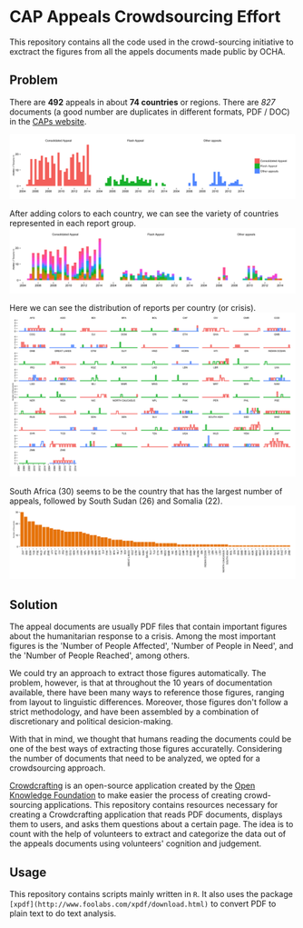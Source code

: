 CAP Appeals Crowdsourcing Effort
================================

This repository contains all the code used in the crowd-sourcing initiative to exctract the figures from all the appels documents made public by OCHA.


Problem
-------

There are **492** appeals in about **74 countries** or regions. There are *827* documents (a good number are duplicates in different formats, PDF / DOC) in the [CAPs website](http://www.unocha.org/cap/appeals/by-appeal/results?page=0).

![Comparing appeals by type.](plot/bar_plot_source.png)

After adding colors to each country, we can see the variety of countries represented in each report group.
![Comparing appeals by type and colored by country.](plot/bar_plot_country.png)

Here we can see the distribution of reports per country (or crisis).
![Comparing the type of appeals by country / crisis.](plot/steps_country.png)

South Africa (30) seems to be the country that has the largest number of appeals, followed by South Sudan (26) and Somalia (22).
![Number of appeals per country.](plot/bar_plot_appeals_per_country.png)



Solution
--------

The appeal documents are usually PDF files that contain important figures about the humanitarian response to a crisis. Among the most important figures is the 'Number of People Affected', 'Number of People in Need', and the 'Number of People Reached', among others.

We could try an approach to extract those figures automatically. The problem, however, is that at throughout the 10 years of documentation available, there have been many ways to reference those figures, ranging from layout to linguistic differences. Moreover, those figures don't follow a strict methodology, and have been assembled by a combination of discretionary and political desicion-making.

With that in mind, we thought that humans reading the documents could be one of the best ways of extracting those figures accuratelly. Considering the number of documents that need to be analyzed, we opted for a crowdsourcing approach.

[Crowdcrafting](http://crowdcrafting.org/) is an open-source application created by the [Open Knowledge Foundation](http://blog.okfn.org/2013/09/17/crowdcrafting-putting-citizens-in-control-of-citizen-science/) to make easier the process of creating crowd-sourcing applications. This repository contains resources necessary for creating a Crowdcrafting application that reads PDF documents, displays them to users, and asks them questions about a certain page. The idea is to count with the help of volunteers to extract and categorize the data out of the appeals documents using volunteers' cognition and judgement.



Usage
-----

This repository contains scripts mainly written in `R`. It also uses the package `[xpdf](http://www.foolabs.com/xpdf/download.html)` to convert PDF to plain text to do text analysis.